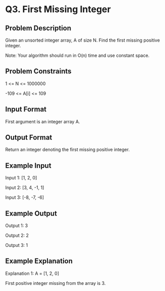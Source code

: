 # Q3. First Missing Integer
## Problem Description
Given an unsorted integer array, A of size N. Find the first missing positive integer.

Note: Your algorithm should run in O(n) time and use constant space.

## Problem Constraints
1 <= N <= 1000000

-109 <= A[i] <= 109

## Input Format
First argument is an integer array A.

## Output Format
Return an integer denoting the first missing positive integer.

## Example Input
Input 1:
[1, 2, 0]

Input 2:
[3, 4, -1, 1]

Input 3:
[-8, -7, -6]

## Example Output
Output 1:
3

Output 2:
2

Output 3:
1

## Example Explanation
Explanation 1:
A = [1, 2, 0]

First positive integer missing from the array is 3.
